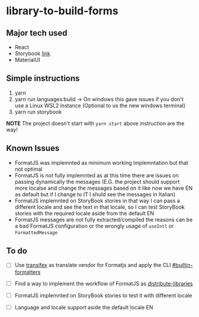 # library-to-build-forms

## Major tech used

- React
- Storybook [link](https://storybook.js.org/)
- MaterialUI

## Simple instructions

1. yarn
2. yarn run languages:build -> On windows this gave issues if you don't use a Linux WSL2 instance (Optional to us the new windows terminal)
3. yarn run storybook

**NOTE**
The project doesn't start with `yarn start` above instruction are the way!

## Known Issues

- FormatJS was implemnted as minimum working implemntation but that not optimal
- FormatJS is not fully implemnted as at this time there are issues on passing dynamically the messages (E.G. the project should support more localse and change the messages based on it like now we have EN as default but if I change to IT I shuld see the messages in Italian)
- FormatJS implemnted on StoryBook stories in that way I can pass a different locale and see the text in that locale, so I can test StoryBook stories with the required locale aside from the default EN
- FormatJS messages are not fully extracted/compiled the reasons can be a bad FormatJS configuration or the wrongly usage of `useIntl` or `FormattedMessage`

## To do

- [ ] Use [transifex](https://www.transifex.com/) as translate vendor for Formatjs and apply the CLI [#builtin-formatters](https://formatjs.io/docs/tooling/cli/#builtin-formatters)
- [ ] Find a way to implement the workflow of FormatJS as [distribute-libraries](https://formatjs.io/docs/guides/distribute-libraries)
- [ ] FormatJS implemnted on StoryBook stories to test it with different locale
- [ ] Language and locale support aside the default locale EN


 
